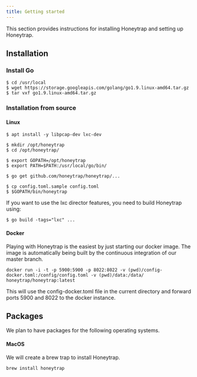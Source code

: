 ```yaml
---
title: Getting started
---
```


This section provides instructions for installing Honeytrap and setting up Honeytrap. 

## Installation

### Install Go

```
$ cd /usr/local
$ wget https://storage.googleapis.com/golang/go1.9.linux-amd64.tar.gz
$ tar vxf go1.9.linux-amd64.tar.gz
```

### Installation from source

#### Linux

```
$ apt install -y libpcap-dev lxc-dev

$ mkdir /opt/honeytrap
$ cd /opt/honeytrap/

$ export GOPATH=/opt/honeytrap
$ export PATH=$PATH:/usr/local/go/bin/

$ go get github.com/honeytrap/honeytrap/...

$ cp config.toml.sample config.toml
$ $GOPATH/bin/honeytrap
```

If you want to use the lxc director features, you need to build Honeytrap using:

```
$ go build -tags="lxc" ...
```

#### Docker

Playing with Honeytrap is the easiest by just starting our docker image. The image is automatically being built by the continuous integration of our master branch. 

```
docker run -i -t -p 5900:5900 -p 8022:8022 -v (pwd)/config-docker.toml:/config/config.toml -v (pwd)/data:/data/ honeytrap/honeytrap:latest 
```

This will use the config-docker.toml file in the current directory and forward ports 5900 and 8022 to the docker instance. 

## Packages

We plan to have packages for the following operating systems.

#### MacOS

We will create a brew trap to install Honeytrap.

```
brew install honeytrap
```
